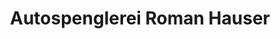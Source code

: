 ---
title: "Autospenglerei Roman Hauser"
url: /zirl/autospenglerei-roman-hauser/
shop: Autowerkstatt
---